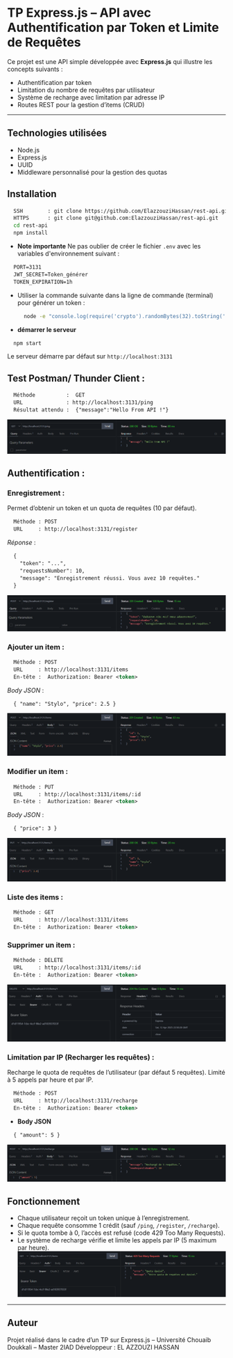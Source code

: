 # TP Express.js – API avec Authentification par Token et Limite de Requêtes

Ce projet est une API simple développée avec **Express.js** qui illustre les concepts suivants :

- Authentification par token
- Limitation du nombre de requêtes par utilisateur
- Système de recharge avec limitation par adresse IP
- Routes REST pour la gestion d’items (CRUD)

---

## Technologies utilisées
- Node.js
- Express.js
- UUID
- Middleware personnalisé pour la gestion des quotas

## Installation

```bash
  SSH        : git clone https://github.com/ElazzouziHassan/rest-api.git
  HTTPS      : git clone git@github.com:ElazzouziHassan/rest-api.git
  cd rest-api
  npm install
```

- **Note importante**
Ne pas oublier de créer le fichier  `.env` avec les variables d'environnement suivant :
```xml
  PORT=3131
  JWT_SECRET=Token_générer
  TOKEN_EXPIRATION=1h
```
- Utiliser la commande suivante dans la ligne de commande (terminal) pour générer un token :
  ```bash
    node -e "console.log(require('crypto').randomBytes(32).toString('hex'))"
  ```
- **démarrer le serveur**
```bash
  npm start
```
Le serveur démarre par défaut sur `http://localhost:3131`

## Test Postman/ Thunder Client :
```xml
  Méthode          :  GET
  URL              : http://localhost:3131/ping
  Résultat attendu :  {"message":"Hello From API !"}
```
![Hello From API !](./public/ping.png)

## Authentification :

### Enregistrement :

Permet d’obtenir un token et un quota de requêtes (10 par défaut).

```xml
  Méthode : POST 
  URL     : http://localhost:3131/register
```

*Réponse* :
```xml
  {
    "token": "...",
    "requestsNumber": 10,
    "message": "Enregistrement réussi. Vous avez 10 requêtes."
  }
```
![](./public/register.png)

### Ajouter un item :

```xml
  Méthode : POST 
  URL     : http://localhost:3131/items
  En-tête :  Authorization: Bearer <token>
```

*Body JSON* :
```xml
  { "name": "Stylo", "price": 2.5 }
```
![](./public/post%20item.png)

### Modifier un item :

```xml
  Méthode : PUT 
  URL     : http://localhost:3131/items/:id
  En-tête :  Authorization: Bearer <token>
```

*Body JSON* :
```xml
  { "price": 3 }
```
![](./public/put%20item.png)

###  Liste des items :

```xml
  Méthode : GET
  URL     : http://localhost:3131/items
  En-tête :  Authorization: Bearer <token>
```
###  Supprimer un item :

```xml
  Méthode : DELETE
  URL     : http://localhost:3131/items/:id
  En-tête :  Authorization: Bearer <token>
```

![](./public/delete.png)

### Limitation par IP (Recharger les requêtes) :

Recharge le quota de requêtes de l’utilisateur (par défaut 5 requêtes).
Limité à 5 appels par heure et par IP.

```xml
  Méthode : POST
  URL     : http://localhost:3131/recharge
  En-tête :  Authorization: Bearer <token>
```
- **Body JSON**
```xml
  { "amount": 5 }
```
![](./public/recharge.png)

## Fonctionnement

- Chaque utilisateur reçoit un token unique à l’enregistrement.
- Chaque requête consomme 1 crédit (sauf `/ping`, `/register`, `/recharge`).
- Si le quota tombe à 0, l’accès est refusé (code 429 Too Many Requests).
- Le système de recharge vérifie et limite les appels par IP (5 maximum par heure).
![](./public/quota%20epuise.png)

---
## Auteur
Projet réalisé dans le cadre d’un TP sur Express.js – Université Chouaib Doukkali – Master 2IAD
Développeur : EL AZZOUZI HASSAN

